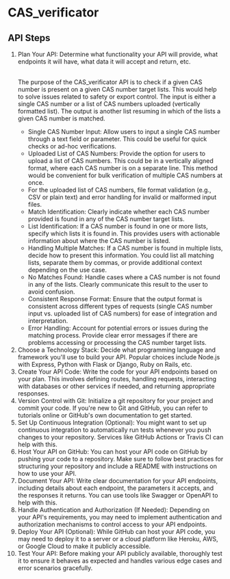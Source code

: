 # CAS_verificator

## API Steps

<ol>
<li>Plan Your API: Determine what functionality your API will provide, what endpoints it will have, what data it will accept and return, etc.
</li><br>

The purpose of the CAS_verificator API is to check if a given CAS number is present on a given CAS number target lists. This would help to solve issues related to safety or export control. The input is either a single CAS number or a list of CAS numbers uploaded (vertically formatted list). The output is another list resuming in which of the lists a given CAS number is matched.

<ul>
<li>Single CAS Number Input: Allow users to input a single CAS number through a text field or parameter. This could be useful for quick checks or ad-hoc verifications.

<li>Uploaded List of CAS Numbers: Provide the option for users to upload a list of CAS numbers. This could be in a vertically aligned format, where each CAS number is on a separate line. This method would be convenient for bulk verification of multiple CAS numbers at once.

<li>For the uploaded list of CAS numbers, file format validation (e.g., CSV or plain text) and error handling for invalid or malformed input files.

<li>Match Identification: Clearly indicate whether each CAS number provided is found in any of the CAS number target lists.

<li>List Identification: If a CAS number is found in one or more lists, specify which lists it is found in. This provides users with actionable information about where the CAS number is listed.

<li>Handling Multiple Matches: If a CAS number is found in multiple lists, decide how to present this information. You could list all matching lists, separate them by commas, or provide additional context depending on the use case.

<li>No Matches Found: Handle cases where a CAS number is not found in any of the lists. Clearly communicate this result to the user to avoid confusion.

<li>Consistent Response Format: Ensure that the output format is consistent across different types of requests (single CAS number input vs. uploaded list of CAS numbers) for ease of integration and interpretation.

<li>Error Handling: Account for potential errors or issues during the matching process. Provide clear error messages if there are problems accessing or processing the CAS number target lists.
</ul>

<!-- Define the Purpose: What problem does your API solve? Clearly articulate the purpose and goals of your API. For example, it might provide access to a database, perform specific calculations, integrate with third-party services, etc.

Identify Endpoints: Determine the endpoints your API will expose. An endpoint is a specific URL where your API can be accessed, and each endpoint typically corresponds to a specific function or resource. For example:

/users - Retrieve a list of users or create a new user.
/products - Retrieve a list of products or add a new product.
/orders - Retrieve a list of orders or create a new order.
Define Request and Response Formats: Decide on the data formats your API will accept in requests and return in responses. Common formats include JSON and XML. Specify the structure of the request payloads and response bodies for each endpoint.

Determine Authentication and Authorization: Decide how clients will authenticate with your API and what level of access they'll have. Will you use API keys, OAuth tokens, or some other mechanism? Additionally, consider what permissions different users or clients will have.

Handle Errors: Plan how your API will handle errors and communicate them to clients. Define standard error formats and HTTP status codes to use for different types of errors.

Consider Security: Think about security measures such as input validation, data sanitization, and protection against common attacks like SQL injection and cross-site scripting (XSS).

Versioning: Decide on a versioning strategy for your API. This is important to ensure backward compatibility as you make changes and additions to your API in the future.

Rate Limiting: Determine if you need to implement rate limiting to prevent abuse or excessive usage of your API by individual clients.

Documentation: Plan how you will document your API. Clear and comprehensive documentation is essential for developers who will be integrating with your API. Consider using tools like Swagger or OpenAPI for generating API documentation.

Testing Strategy: Plan how you will test your API during development. This includes unit testing individual components, integration testing endpoints, and possibly setting up automated testing pipelines. -->

<li>Choose a Technology Stack: Decide what programming language and framework you'll use to build your API. Popular choices include Node.js with Express, Python with Flask or Django, Ruby on Rails, etc.
</li>

<li>Create Your API Code: Write the code for your API endpoints based on your plan. This involves defining routes, handling requests, interacting with databases or other services if needed, and returning appropriate responses.
</li>

<li>Version Control with Git: Initialize a git repository for your project and commit your code. If you're new to Git and GitHub, you can refer to tutorials online or GitHub's own documentation to get started.
</li>

<li>Set Up Continuous Integration (Optional): You might want to set up continuous integration to automatically run tests whenever you push changes to your repository. Services like GitHub Actions or Travis CI can help with this.
</li>

<li>Host Your API on GitHub: You can host your API code on GitHub by pushing your code to a repository. Make sure to follow best practices for structuring your repository and include a README with instructions on how to use your API.
</li>

<li>Document Your API: Write clear documentation for your API endpoints, including details about each endpoint, the parameters it accepts, and the responses it returns. You can use tools like Swagger or OpenAPI to help with this.
</li>

<!-- Documentation and Examples: Provide clear and comprehensive documentation for developers integrating with your API. Include examples of API requests and responses to help users understand how to use the API effectively. -->

<li>Handle Authentication and Authorization (If Needed): Depending on your API's requirements, you may need to implement authentication and authorization mechanisms to control access to your API endpoints.
</li>

<li>Deploy Your API (Optional): While GitHub can host your API code, you may need to deploy it to a server or a cloud platform like Heroku, AWS, or Google Cloud to make it publicly accessible.
</li>

<li>Test Your API: Before making your API publicly available, thoroughly test it to ensure it behaves as expected and handles various edge cases and error scenarios gracefully.
</li>
